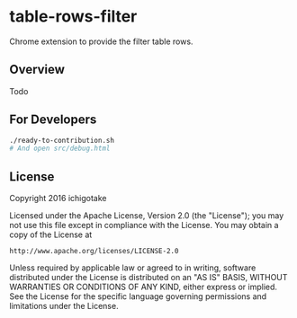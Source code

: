 # table-rows-filter

Chrome extension to provide the filter table rows.

## Overview

Todo

## For Developers

```sh
./ready-to-contribution.sh
# And open src/debug.html
```

## License

Copyright 2016 ichigotake

Licensed under the Apache License, Version 2.0 (the "License");
you may not use this file except in compliance with the License.
You may obtain a copy of the License at

    http://www.apache.org/licenses/LICENSE-2.0

Unless required by applicable law or agreed to in writing, software
distributed under the License is distributed on an "AS IS" BASIS,
WITHOUT WARRANTIES OR CONDITIONS OF ANY KIND, either express or implied.
See the License for the specific language governing permissions and
limitations under the License.
